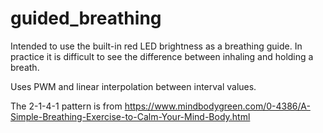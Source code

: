 # guided_breathing

Intended to use the built-in red LED brightness as a breathing guide. In practice it is difficult to see the difference between inhaling and holding a breath.

Uses PWM and linear interpolation between interval values.

The 2-1-4-1 pattern is from https://www.mindbodygreen.com/0-4386/A-Simple-Breathing-Exercise-to-Calm-Your-Mind-Body.html